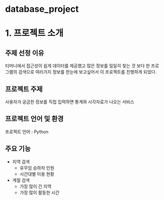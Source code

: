 # database_project

# 1. 프로젝트 소개

## 주제 선정 이유
티머니에서 접근성이 쉽게 데이터를 제공했고 많은 정보를 일일히 찾는 것 보다 한 프로그램의 검색으로 여러가지 정보를 한눈에 보고싶어서 이 프로젝트를 진행하게 되었다.

## 프로젝트 주제
사용자가 궁금한 정보를 직접 입력하면 통계와 시각자료가 나오는 서비스

## 프로젝트 언어 및 환경
프로젝트 언어 : Python

## 주요 기능
* 지역 검색
  * 유무임 승하차 인원
  * 시간대별 이용 현황
* 계절 검색
  * 가장 많이 간 지역
  * 가장 많이 활동한 시간



